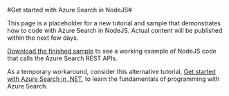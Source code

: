 <properties 
	pageTitle="Get started with Azure Search in NodeJS" 
	description="Walk through building a custom Azure Search application using NodeJS as your programming language." 
	services="search" 
	documentationCenter="" 
	authors="HeidiSteen" 
	manager="mblythe" 
	editor=""/>

<tags 
	ms.service="search" 
	ms.devlang="na" 
	ms.workload="search" 
	ms.topic="article" 
	ms.tgt_pltfrm="na" 
	ms.date="03/25/2015" 
	ms.author="heidist"/>

#Get started with Azure Search in NodeJS#

This page is a placeholder for a new tutorial and sample that demonstrates how to code with Azure Search in NodeJS. Actual content will be published within the next few days.

[Download the finished sample](http://go.microsoft.com/fwlink/p/?LinkID=530198) to see a working example of NodeJS code that calls the Azure Search REST APIs.

As a temporary workaround, consider this alternative tutorial, [Get started with Azure Search in .NET](../search-get-started-dotnet/), to learn the fundamentals of programming with Azure Search.

<!--Image references-->
